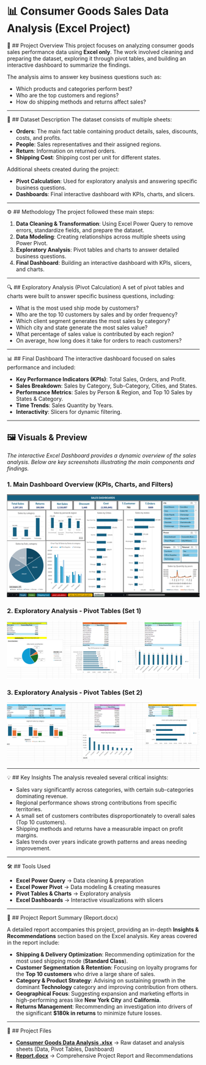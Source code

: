 # 📊 Consumer Goods Sales Data Analysis (Excel Project)

📌 ## Project Overview
This project focuses on analyzing consumer goods sales performance data using **Excel only**.
The work involved cleaning and preparing the dataset, exploring it through pivot tables, and building an interactive dashboard to summarize the findings.

The analysis aims to answer key business questions such as:
* Which products and categories perform best?
* Who are the top customers and regions?
* How do shipping methods and returns affect sales?

---

📂 ## Dataset Description
The dataset consists of multiple sheets:
* **Orders**: The main fact table containing product details, sales, discounts, costs, and profits.
* **People**: Sales representatives and their assigned regions.
* **Return**: Information on returned orders.
* **Shipping Cost**: Shipping cost per unit for different states.

Additional sheets created during the project:
* **Pivot Calculation**: Used for exploratory analysis and answering specific business questions.
* **Dashboards**: Final interactive dashboard with KPIs, charts, and slicers.

---

⚙️ ## Methodology
The project followed these main steps:
1.  **Data Cleaning & Transformation**: Using Excel Power Query to remove errors, standardize fields, and prepare the dataset.
2.  **Data Modeling**: Creating relationships across multiple sheets using Power Pivot.
3.  **Exploratory Analysis**: Pivot tables and charts to answer detailed business questions.
4.  **Final Dashboard**: Building an interactive dashboard with KPIs, slicers, and charts.

---

🔍 ## Exploratory Analysis (Pivot Calculation)
A set of pivot tables and charts were built to answer specific business questions, including:
* What is the most used ship mode by customers?
* Who are the top 10 customers by sales and by order frequency?
* Which client segment generates the most sales by category?
* Which city and state generate the most sales value?
* What percentage of sales value is contributed by each region?
* On average, how long does it take for orders to reach customers?

---

📊 ## Final Dashboard
The interactive dashboard focused on sales performance and included:
* **Key Performance Indicators (KPIs)**: Total Sales, Orders, and Profit.
* **Sales Breakdown**: Sales by Category, Sub-Category, Cities, and States.
* **Performance Metrics**: Sales by Person & Region, and Top 10 Sales by States & Category.
* **Time Trends**: Sales Quantity by Years.
* **Interactivity**: Slicers for dynamic filtering.

---

## 🖼️ Visuals & Preview
*The interactive Excel Dashboard provides a dynamic overview of the sales analysis. Below are key screenshots illustrating the main components and findings.*

### 1. Main Dashboard Overview (KPIs, Charts, and Filters)
![لقطة شاشة للوحة التحكم الرئيسية التي تعرض ملخص الأداء ومؤشرات KPIs الرئيسية](https://github.com/abdullah-elhadad/Consumer-Goods-Data-Analysis-/blob/main/images/Dashboard.png?raw=true)

### 2. Exploratory Analysis - Pivot Tables (Set 1)
![جزء من جدول المحور (Pivot Table) المستخدم في التحليل الاستكشافي للإجابة على الأسئلة](https://github.com/abdullah-elhadad/Consumer-Goods-Data-Analysis-/blob/main/images/pivot%20calculation.png?raw=true)

### 3. Exploratory Analysis - Pivot Tables (Set 2)
![جزء آخر من جدول المحور (Pivot Table) يوضح حسابات إضافية أو أسئلة مختلفة](https://github.com/abdullah-elhadad/Consumer-Goods-Data-Analysis-/blob/main/images/pivot%20calculation2.png?raw=true)


---

💡 ## Key Insights
The analysis revealed several critical insights:
* Sales vary significantly across categories, with certain sub-categories dominating revenue.
* Regional performance shows strong contributions from specific territories.
* A small set of customers contributes disproportionately to overall sales (Top 10 customers).
* Shipping methods and returns have a measurable impact on profit margins.
* Sales trends over years indicate growth patterns and areas needing improvement.

---

🛠️ ## Tools Used
* **Excel Power Query** → Data cleaning & preparation
* **Excel Power Pivot** → Data modeling & creating measures
* **Pivot Tables & Charts** → Exploratory analysis
* **Excel Dashboards** → Interactive visualizations with slicers

---

📄 ## Project Report Summary (Report.docx)

A detailed report accompanies this project, providing an in-depth **Insights & Recommendations** section based on the Excel analysis. Key areas covered in the report include:

* **Shipping & Delivery Optimization**: Recommending optimization for the most used shipping mode (**Standard Class**).
* **Customer Segmentation & Retention**: Focusing on loyalty programs for the **Top 10 customers** who drive a large share of sales.
* **Category & Product Strategy**: Advising on sustaining growth in the dominant **Technology** category and improving contribution from others.
* **Geographical Focus**: Suggesting expansion and marketing efforts in high-performing areas like **New York City** and **California**.
* **Returns Management**: Recommending an investigation into drivers of the significant **$180k in returns** to minimize future losses.

---


📁 ## Project Files

* **[Consumer Goods Data Analysis .xlsx](https://github.com/abdullah-elhadad/Consumer-Goods-Data-Analysis-/blob/main/Consumer%20Goods%20Data%20Analysis%20.xlsx)** → Raw dataset and analysis sheets (Data, Pivot Tables, Dashboard)
* **[Report.docx](https://github.com/abdullah-elhadad/Consumer-Goods-Data-Analysis-/blob/main/Report.docx)** → Comprehensive Project Report and Recommendations
